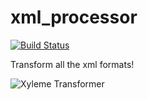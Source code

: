 # xml_processor
[![Build Status](https://travis-ci.org/cf-pub-tools/xml_processor.svg)](https://travis-ci.org/cf-pub-tools/xml_processor)

Transform all the xml formats!

![Xyleme Transformer](./images/xyleme-transformer.jpeg)
